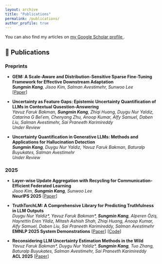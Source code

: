```yaml
---
layout: archive
title: "Publications"
permalink: /publications/
author_profile: true
---
```


<p>You can also find my articles on 
  <a href="https://scholar.google.com/citations?user=4gE_vYgAAAAJ" target="_blank">
    my Google Scholar profile
  </a>.
</p>

## 📄 Publications  

### Preprints
  - **GEM: A Scale-Aware and Distribution-Sensitive Sparse Fine-Tuning Framework for Effective Downstream Adaptation**  
  ***Sungmin Kang**, Jisoo Kim, Salman Avestimehr, Sunwoo Lee*  
  [[Paper](https://arxiv.org/abs/2508.16191)]

- **Uncertainty as Feature Gaps: Epistemic Uncertainty Quantification of LLMs in Contextual Qusestion-Answering**  
  *Yavuz Faruk Bakman, **Sungmin Kang**, Zhiqi Huang, Duygu Nur Yaldiz, Catarina G Bel´em, Chenyang Zhu, Anoop Kumar, Alfy Samuel, Daben Liu, Salman Avestimehr, Sai Praneeth Karimireddy*  
  *Under Review*

- **Uncertainty Quantification in Generative LLMs: Methods and Applications for Hallucination Detection**  
  ***Sungmin Kang**, Duygu Nur Yaldiz, Yavuz Faruk Bakman, Baturalp Buyukates, Salman Avestimehr*  
  *Under Review*
  

### 2025  
- **Layer-wise Update Aggregation with Recycling for Communication-Efficient Federated Learning**  
  *Jisoo Kim, **Sungmin Kang**, Sunwoo Lee*  
  **NeurIPS 2025**
  [[Paper](https://arxiv.org/abs/2503.11146)]

- **TruthTorchLM: A Comprehensive Library for Predicting Truthfulness in LLM Outputs**  
  *Duygu Nur Yaldiz\*, Yavuz Faruk Bakman\*, **Sungmin Kang**, Alperen Öziş, Hayrettin Eren Yildiz, Mitash Ashish Shah, Zhiqi Huang, Anoop Kumar, Alfy Samuel, Daben Liu, Sai Praneeth Karimireddy, Salman Avestimehr*  
  **EMNLP 2025 System Demonstrations**
  [[Paper](https://arxiv.org/abs/2507.08203)] [[Code](https://github.com/Ybakman/TruthTorchLM)]

- **Reconsidering LLM Uncertainty Estimation Methods in the Wild**  
  *Yavuz Faruk Bakman\*, Duygu Nur Yaldiz\*, **Sungmin Kang**, Tuo Zhang, Baturalp Buyukates, Salman Avestimehr, Sai Praneeth Karimireddy*  
  **ACL 2025**
  [[Paper](https://arxiv.org/abs/2506.01114)]
